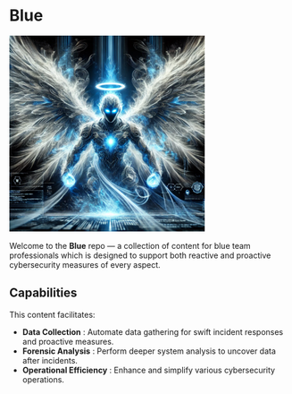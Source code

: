 # Blue

<img src="images/blue.png" alt="Blue Logo" width="350" height="350" />

Welcome to the **Blue** repo — a collection of content for blue team professionals which is designed to support both reactive and proactive cybersecurity measures of every aspect.

## Capabilities

This content facilitates:
- **Data Collection**        : Automate data gathering for swift incident responses and proactive measures.
- **Forensic Analysis**      : Perform deeper system analysis to uncover data after incidents.
- **Operational Efficiency** : Enhance and simplify various cybersecurity operations.
